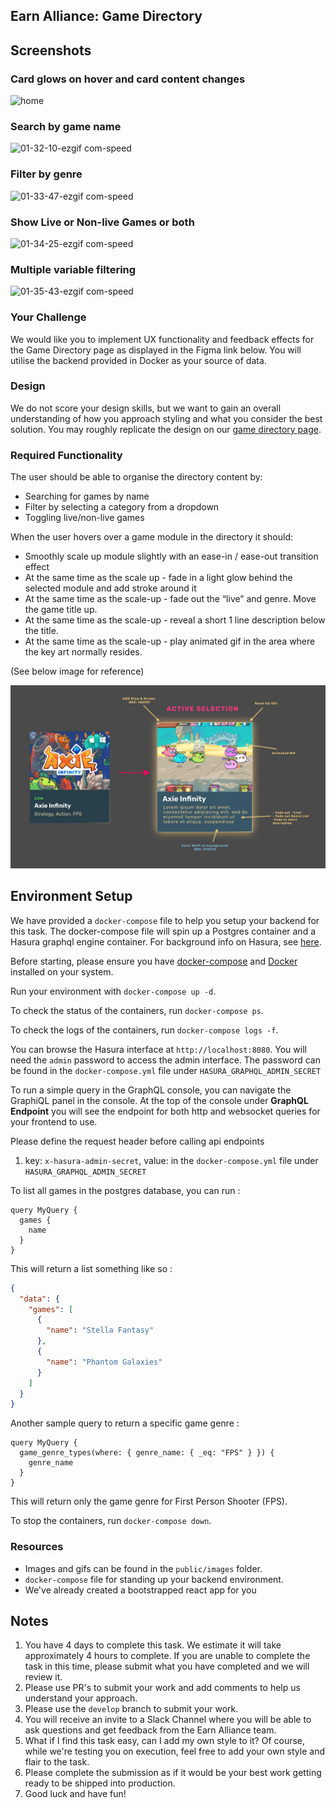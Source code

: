 ## Earn Alliance: Game Directory

## Screenshots

### Card glows on hover and card content changes

![home](https://github.com/user-attachments/assets/136f992c-801f-4067-9cef-baa03a8ea4db)

### Search by game name

![01-32-10-ezgif com-speed](https://github.com/user-attachments/assets/ec1a8715-500e-46e6-ad57-2189f6d3df8b)

### Filter by genre

![01-33-47-ezgif com-speed](https://github.com/user-attachments/assets/003b0777-bcd4-4a22-86a6-6afb7f05fbb6)

### Show Live or Non-live Games or both

![01-34-25-ezgif com-speed](https://github.com/user-attachments/assets/cf5b945c-3c23-4280-8f38-e39a87b0962a)

### Multiple variable filtering

![01-35-43-ezgif com-speed](https://github.com/user-attachments/assets/8607052a-9c42-4f4c-a8b7-1117a6adc265)





### Your Challenge

We would like you to implement UX functionality and feedback effects for the Game Directory page as displayed in the Figma link below. You will utilise the backend provided in Docker as your source of data.

### Design

We do not score your design skills, but we want to gain an overall understanding of how you approach styling and what you consider the best solution. You may roughly replicate the design on our [game directory page](https://www.earnalliance.com/games).

### Required Functionality

The user should be able to organise the directory content by:

- Searching for games by name
- Filter by selecting a category from a dropdown
- Toggling live/non-live games

When the user hovers over a game module in the directory it should:

- Smoothly scale up module slightly with an ease-in / ease-out transition effect
- At the same time as the scale up - fade in a light glow behind the selected module and add stroke around it
- At the same time as the scale-up - fade out the “live” and genre. Move the game title up.
- At the same time as the scale-up - reveal a short 1 line description below the title.
- At the same time as the scale-up - play animated gif in the area where the key art normally resides.

(See below image for reference)

![Hover image](Hover-image.png)

## Environment Setup

We have provided a `docker-compose` file to help you setup your backend for this task. The docker-compose file will spin up a Postgres container and a Hasura graphql engine container. For background info on Hasura, see [here](https://hasura.io/).

Before starting, please ensure you have [docker-compose](https://docs.docker.com/compose/) and [Docker](https://www.docker.com/) installed on your system.

Run your environment with `docker-compose up -d`.

To check the status of the containers, run `docker-compose ps`.

To check the logs of the containers, run `docker-compose logs -f`.

You can browse the Hasura interface at `http://localhost:8080`. You will need the `admin` password to access the admin interface. The password can be found in the `docker-compose.yml` file under `HASURA_GRAPHQL_ADMIN_SECRET`

To run a simple query in the GraphQL console, you can navigate the GraphiQL panel in the console. At the top of the console under **GraphQL Endpoint** you will see the endpoint for both http and websocket queries for your frontend to use.

Please define the request header before calling api endpoints

1. key: `x-hasura-admin-secret`, value: in the `docker-compose.yml` file under `HASURA_GRAPHQL_ADMIN_SECRET`

To list all games in the postgres database, you can run :

```gql
query MyQuery {
  games {
    name
  }
}
```

This will return a list something like so :

```json
{
  "data": {
    "games": [
      {
        "name": "Stella Fantasy"
      },
      {
        "name": "Phantom Galaxies"
      }
    ]
  }
}
```

Another sample query to return a specific game genre :

```gql
query MyQuery {
  game_genre_types(where: { genre_name: { _eq: "FPS" } }) {
    genre_name
  }
}
```

This will return only the game genre for First Person Shooter (FPS).

To stop the containers, run `docker-compose down`.

### Resources

- Images and gifs can be found in the `public/images` folder.
- `docker-compose` file for standing up your backend environment.
- We've already created a bootstrapped react app for you

## Notes

1. You have 4 days to complete this task. We estimate it will take approximately 4 hours to complete. If you are unable to complete the task in this time, please submit what you have completed and we will review it.
2. Please use PR's to submit your work and add comments to help us understand your approach.
3. Please use the `develop` branch to submit your work.
4. You will receive an invite to a Slack Channel where you will be able to ask questions and get feedback from the Earn Alliance team.
5. What if I find this task easy, can I add my own style to it? Of course, while we're testing you on execution, feel free to add your own style and flair to the task.
6. Please complete the submission as if it would be your best work getting ready to be shipped into production.
7. Good luck and have fun!
